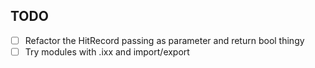 ## TODO

- [ ] Refactor the HitRecord passing as parameter and return bool thingy
- [ ] Try modules with .ixx and import/export
